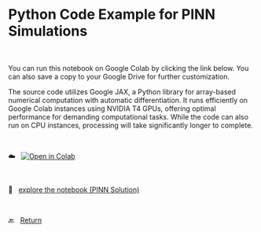 # Python Code Example for PINN Simulations 


<br>

You can run this notebook on Google Colab by clicking the link below. You can also save a copy to your Google Drive for further customization.

The source code utilizes Google JAX, a Python library for array-based numerical computation with automatic differentiation. It runs efficiently on Google Colab instances using NVIDIA T4 GPUs, offering optimal performance for demanding computational tasks. While the code can also run on CPU instances, processing will take significantly longer to complete.

<br>

:cloud: &nbsp; [![Open in Colab](https://colab.research.google.com/assets/colab-badge.svg)](https://colab.research.google.com/github/cezmen/pinn/blob/main/1d_maxwell/code/MAXWELL_1D_PINN_PUBLIC.ipynb)

<br>

:floppy_disk: &nbsp; [explore the notebook (PINN Solution)](MAXWELL_1D_PINN_PUBLIC.ipynb) 

<br> 

:back: &nbsp; [Return](../README.md)
